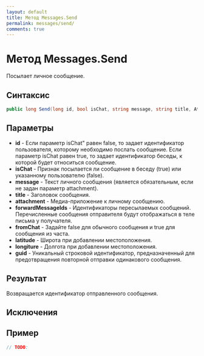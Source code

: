 ```yaml
---
layout: default
title: Метод Messages.Send
permalink: messages/send/
comments: true
---
```

# Метод Messages.Send
Посылает личное сообщение.

## Синтаксис
```csharp
public long Send(long id, bool isChat, string message, string title, Attachment attachment, IEnumerable<long> forwardMessagedIds, bool fromChat, Double> latitude, Double> longitude, string guid)
```

## Параметры
+ **id** - Если параметр isChat" равен false, то задает идентификатор пользователя, которому необходимо послать сообщение. Если параметр isChat равен true, то задает идентификатор беседы, к которой будет относиться сообщение.
+ **isChat** - Признак посылается ли сообщение в беседу (true) или указанному пользователю (false).
+ **message** - Текст личного cообщения (является обязательным, если не задан параметр attachment).
+ **title** - Заголовок сообщения.
+ **attachment** - Медиа-приложение к личному сообщению.
+ **forwardMessageIds** - Идентификаторы пересылаемых сообщений. Перечисленные сообщения отправителя будут отображаться в теле письма у получателя.
+ **fromChat** - Задайте false для обычного сообщения и true для сообщения из часта.
+ **latitude** - Широта при добавлении местоположения.
+ **longiture** - Долгота при добавлении местоположения.
+ **guid** - Уникальный строковой идентификатор, предназначенный для предотвращения повторной отправки одинакового сообщения.

## Результат
Возвращается идентификатор отправленного сообщения.

## Исключения

## Пример
```csharp
// TODO:
```